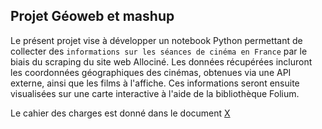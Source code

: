 ## Projet Géoweb et mashup
Le présent projet vise à développer un notebook Python permettant de collecter des `informations sur les séances de cinéma en France` par le biais du scraping du site web Allociné. Les données récupérées incluront les coordonnées géographiques des cinémas, obtenues via une API externe, ainsi que les films à l'affiche. Ces informations seront ensuite visualisées sur une carte interactive à l'aide de la bibliothèque Folium.

Le cahier des charges est donné dans le document [X]()
